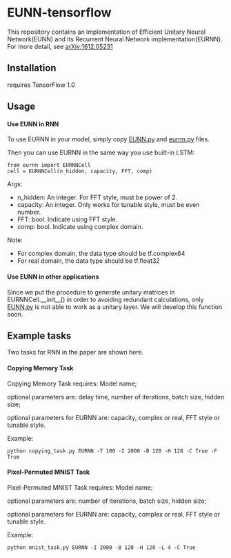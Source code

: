# EUNN-tensorflow

This repository contains an implementation of Efficient Unitary Neural Network(EUNN) and its Recurrent Neural Network implementation(EURNN). For more detail, see [arXiv:1612.05231](https://arxiv.org/pdf/1612.05231.pdf)

## Installation

requires TensorFlow 1.0

## Usage

#### Use EUNN in RNN 
To use EURNN in your model, simply copy [EUNN.py](https://github.com/jingli9111/EUNN-tensorflow/blob/master/EUNN.py) and [eurnn.py](https://github.com/jingli9111/EUNN-tensorflow/blob/master/eurnn.py) files.

Then you can use EURNN in the same way you use built-in LSTM:
```
from eurnn import EURNNCell
cell = EURNNCell(n_hidden, capacity, FFT, comp)
```
Args:
- n_hidden: An integer. For FFT style, must be power of 2.
- capacity: An integer. Only works for tunable style, must be even number.
- FFT: bool. Indicate using FFT style.
- comp: bool. Indicate using complex domain.

Note:
- For complex domain, the data type should be tf.complex64
- For real domain, the data type should be tf.float32


#### Use EUNN in other applications
Since we put the procedure to generate unitary matrices in EURNNCell.\_\_init\_\_() in order to avoiding redundant calculations, only [EUNN.py](https://github.com/jingli9111/EUNN-tensorflow/blob/master/EUNN.py) is not able to work as a unitary layer. We will develop this function soon.



## Example tasks
Two tasks for RNN in the paper are shown here. 

#### Copying Memory Task
Copying Memory Task requires: Model name;

optional parameters are: delay time, number of iterations, batch size, hidden size;

optional parameters for EURNN are: capacity, complex or real, FFT style or tunable style.

Example:
```
python copying_task.py EURNN -T 100 -I 2000 -B 128 -H 128 -C True -F True
```


#### Pixel-Permuted MNIST Task
Pixel-Permuted MNIST Task requires: Model name;

optional parameters are: number of iterations, batch size, hidden size;

optional parameters for EURNN are: capacity, complex or real, FFT style or tunable style.

Example:
```
python mnist_task.py EURNN -I 2000 -B 128 -H 128 -L 4 -C True 
```

